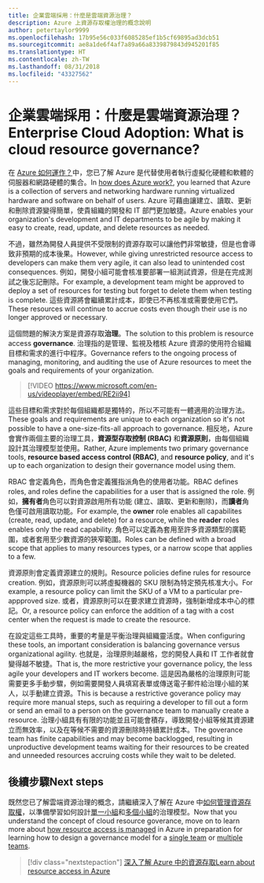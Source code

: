 ```yaml
---
title: 企業雲端採用：什麼是雲端資源治理？
description: Azure 上資源存取權治理的概念說明
author: petertaylor9999
ms.openlocfilehash: 17b95e56c033f6085285ef1b5cf69895ad3dcb51
ms.sourcegitcommit: ae8a1de6f4af7a89a66a8339879843d945201f85
ms.translationtype: HT
ms.contentlocale: zh-TW
ms.lasthandoff: 08/31/2018
ms.locfileid: "43327562"
---
```

# <a name="enterprise-cloud-adoption-what-is-cloud-resource-governance"></a><span data-ttu-id="44410-103">企業雲端採用：什麼是雲端資源治理？</span><span class="sxs-lookup"><span data-stu-id="44410-103">Enterprise Cloud Adoption: What is cloud resource governance?</span></span>

<span data-ttu-id="44410-104">在 [Azure 如何運作？](what-is-azure.md)中，您已了解 Azure 是代替使用者執行虛擬化硬體和軟體的伺服器和網路硬體的集合。</span><span class="sxs-lookup"><span data-stu-id="44410-104">In [how does Azure work?](what-is-azure.md), you learned that Azure is a collection of servers and networking hardware running virtualized hardware and software on behalf of users.</span></span> <span data-ttu-id="44410-105">Azure 可藉由讓建立、讀取、更新和刪除資源變得簡單，使貴組織的開發和 IT 部門更加敏捷。</span><span class="sxs-lookup"><span data-stu-id="44410-105">Azure enables your organization's development and IT departments to be agile by making it easy to create, read, update, and delete resources as needed.</span></span>

<span data-ttu-id="44410-106">不過，雖然為開發人員提供不受限制的資源存取可以讓他們非常敏捷，但是也會導致非預期的成本後果。</span><span class="sxs-lookup"><span data-stu-id="44410-106">However, while giving unrestricted resource access to developers can make them very agile, it can also lead to unintended cost consequences.</span></span> <span data-ttu-id="44410-107">例如，開發小組可能會核准要部署一組測試資源，但是在完成測試之後忘記刪除。</span><span class="sxs-lookup"><span data-stu-id="44410-107">For example, a development team might be approved to deploy a set of resources for testing but forget to delete them when testing is complete.</span></span> <span data-ttu-id="44410-108">這些資源將會繼續累計成本，即使已不再核准或需要使用它們。</span><span class="sxs-lookup"><span data-stu-id="44410-108">These resources will continue to accrue costs even though their use is no longer approved or necessary.</span></span> 

<span data-ttu-id="44410-109">這個問題的解決方案是資源存取**治理**。</span><span class="sxs-lookup"><span data-stu-id="44410-109">The solution to this problem is resource access **governance**.</span></span> <span data-ttu-id="44410-110">治理指的是管理、監視及稽核 Azure 資源的使用符合組織目標和需求的進行中程序。</span><span class="sxs-lookup"><span data-stu-id="44410-110">Governance refers to the ongoing process of managing, monitoring, and auditing the use of Azure resources to meet the goals and requirements of your organization.</span></span> 

> [!VIDEO https://www.microsoft.com/en-us/videoplayer/embed/RE2ii94] 

<span data-ttu-id="44410-111">這些目標和需求對於每個組織都是獨特的，所以不可能有一體適用的治理方法。</span><span class="sxs-lookup"><span data-stu-id="44410-111">These goals and requirements are unique to each organization so it's not possible to have a one-size-fits-all approach to governance.</span></span> <span data-ttu-id="44410-112">相反地，Azure 會實作兩個主要的治理工具，**資源型存取控制 (RBAC)** 和**資源原則**，由每個組織設計其治理模型並使用。</span><span class="sxs-lookup"><span data-stu-id="44410-112">Rather, Azure implements two primary governance tools, **resource based access control (RBAC)**, and **resource policy**, and it's up to each organization to design their governance model using them.</span></span>

<span data-ttu-id="44410-113">RBAC 會定義角色，而角色會定義獲指派角色的使用者功能。</span><span class="sxs-lookup"><span data-stu-id="44410-113">RBAC defines roles, and roles define the capabilities for a user that is assigned the role.</span></span> <span data-ttu-id="44410-114">例如，**擁有者**角色可以對資源啟用所有功能 (建立、讀取、更新和刪除)，而**讀者**角色僅可啟用讀取功能。</span><span class="sxs-lookup"><span data-stu-id="44410-114">For example, the **owner** role enables all capabilites (create, read, update, and delete) for a resource, while the  **reader** roles enables only the read capability.</span></span> <span data-ttu-id="44410-115">角色可以定義為套用至許多資源類型的廣範圍，或者套用至少數資源的狹窄範圍。</span><span class="sxs-lookup"><span data-stu-id="44410-115">Roles can be defined with a broad scope that applies to many resources types, or a narrow scope that applies to a few.</span></span> 

<span data-ttu-id="44410-116">資源原則會定義資源建立的規則。</span><span class="sxs-lookup"><span data-stu-id="44410-116">Resource policies define rules for resource creation.</span></span> <span data-ttu-id="44410-117">例如，資源原則可以將虛擬機器的 SKU 限制為特定預先核准大小。</span><span class="sxs-lookup"><span data-stu-id="44410-117">For example, a resource policy can limit the SKU of a VM to a particular pre-appproved size.</span></span> <span data-ttu-id="44410-118">或者，資源原則可以在要求建立資源時，強制新增成本中心的標記。</span><span class="sxs-lookup"><span data-stu-id="44410-118">Or, a resource policy can enforce the addition of a tag with a cost center when the request is made to create the resource.</span></span> 

<span data-ttu-id="44410-119">在設定這些工具時，重要的考量是平衡治理與組織靈活度。</span><span class="sxs-lookup"><span data-stu-id="44410-119">When configuring these tools, an important consideration is balancing governance versus organizational agility.</span></span> <span data-ttu-id="44410-120">也就是，治理原則越嚴格，您的開發人員和 IT 工作者就會變得越不敏捷。</span><span class="sxs-lookup"><span data-stu-id="44410-120">That is, the more restrictive your governance policy, the less agile your developers and IT workers become.</span></span> <span data-ttu-id="44410-121">這是因為嚴格的治理原則可能需要更多手動步驟，例如需要開發人員填寫表單或傳送電子郵件給治理小組的某人，以手動建立資源。</span><span class="sxs-lookup"><span data-stu-id="44410-121">This is because a restrictive goverance policy may require more manual steps, such as requiring a developer to fill out a form or send an email to a person on the governance team to manually create a resource.</span></span> <span data-ttu-id="44410-122">治理小組具有有限的功能並且可能會積存，導致開發小組等候其資源建立而無效率，以及在等候不需要的資源刪除時持續累計成本。</span><span class="sxs-lookup"><span data-stu-id="44410-122">The goverance team has finite capabilities and may become backlogged, resulting in unproductive development teams waiting for their resources to be created and unneeded resources accruing costs while they wait to be deleted.</span></span>

## <a name="next-steps"></a><span data-ttu-id="44410-123">後續步驟</span><span class="sxs-lookup"><span data-stu-id="44410-123">Next steps</span></span>

<span data-ttu-id="44410-124">既然您已了解雲端資源治理的概念，請繼續深入了解在 Azure 中[如何管理資源存取權](azure-resource-access.md)，以準備學習如何設計[單一小組](../governance/governance-single-team.md)和[多個小組](../governance/governance-multiple-teams.md)的治理模型。</span><span class="sxs-lookup"><span data-stu-id="44410-124">Now that you understand the concept of cloud resource goverance, move on to learn more about [how resource access is managed](azure-resource-access.md) in Azure in preparation for learning how to design a governance model for a [single team](../governance/governance-single-team.md) or [multiple teams](../governance/governance-multiple-teams.md).</span></span>

> [!div class="nextstepaction"]
> [<span data-ttu-id="44410-125">深入了解 Azure 中的資源存取</span><span class="sxs-lookup"><span data-stu-id="44410-125">Learn about resource access in Azure</span></span>](azure-resource-access.md)